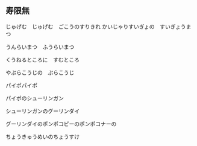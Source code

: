 ## 寿限無

じゅげむ　じゅげむ　ごこうのすりきれ
かいじゃりすいぎょの　すいぎょうまつ

うんらいまつ　ふうらいまつ

くうねるところに　すむところ

やぶらこうじの　ぶらこうじ

パイポパイポ

パイポのシューリンガン

シューリンガンのグーリンダイ

グーリンダイのポンポコピーのポンポコナーの

ちょうきゅうめいのちょうすけ
